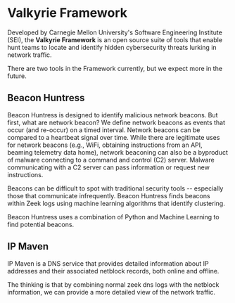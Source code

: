 # Valkyrie Framework

Developed by Carnegie Mellon University's Software Engineering Institute (SEI), the **Valkyrie Framework** is an open source suite of tools that enable hunt teams to locate and identify hidden cybersecurity threats lurking in network traffic.

There are two tools in the Framework currently, but we expect more in the future.

## Beacon Huntress

Beacon Huntress is designed to identify malicious network beacons. But first, what are network beacon? We define network beacons as events that occur (and re-occur) on a timed interval. Network beacons can be compared to a heartbeat signal over time. While there are legitimate uses for network beacons (e.g., WiFi, obtaining instructions from an API, beaming telemetry data home), network beaconing can also be a byproduct of malware connecting to a command and control (C2) server. Malware communicating with a C2 server can pass information or request new instructions.

Beacons can be difficult to spot with traditional security tools -- especially those that communicate infrequently. Beacon Huntress finds beacons within Zeek logs using machine learning algorithms that identify clustering.

Beacon Huntress uses a combination of Python and Machine Learning to find potential beacons.

## IP Maven

IP Maven is a DNS service that provides detailed information about IP addresses and their associated netblock records, both online and offline.

The thinking is that by combining normal zeek dns logs with the netblock information, we can provide a more detailed view of the network traffic.
